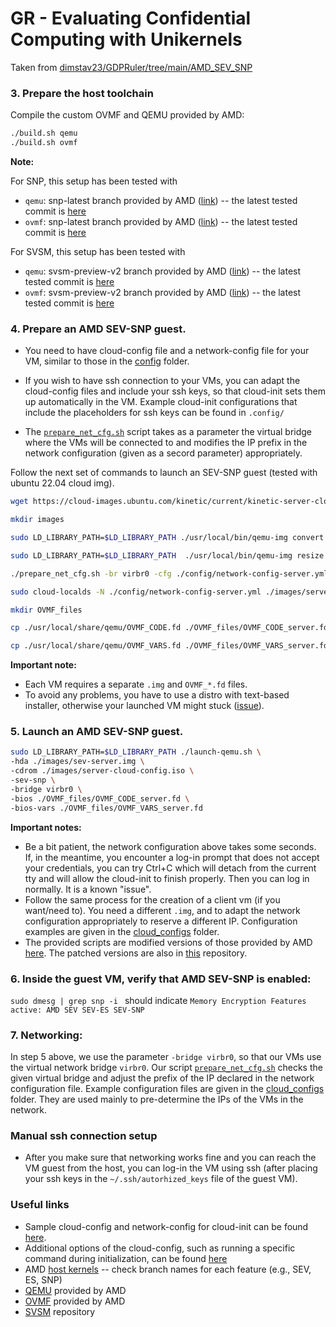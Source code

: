 # GR - Evaluating Confidential Computing with Unikernels

Taken from [dimstav23/GDPRuler/tree/main/AMD_SEV_SNP](https://github.com/dimstav23/GDPRuler/tree/main/AMD_SEV_SNP)

### 3. Prepare the host toolchain
Compile the custom OVMF and QEMU provided by AMD:

```bash
./build.sh qemu
./build.sh ovmf
```

**Note:** 

For SNP, this setup has been tested with 
- `qemu`: snp-latest branch provided by AMD ([link](https://github.com/AMDESE/qemu/tree/snp-latest)) -- the latest tested commit is [here](https://github.com/AMDESE/qemu/commit/b3721248d18d1ed56a75df2528591b2f1505660f)
- `ovmf`: snp-latest branch provided by AMD ([link](https://github.com/AMDESE/ovmf/tree/snp-latest)) -- the latest tested commit is [here](https://github.com/AMDESE/ovmf/commit/e1a623d4ac86024284c53f7e577b02b45ffb8b2f)

For SVSM, this setup has been tested with 
- `qemu`: svsm-preview-v2 branch provided by AMD ([link](https://github.com/AMDESE/qemu/tree/svsm-preview-v2)) -- the latest tested commit is [here](https://github.com/AMDESE/qemu/commit/2c6dbe30d6da1cac18ff6dba81087179ebd3b8a7)
- `ovmf`: svsm-preview-v2 branch provided by AMD ([link](https://github.com/AMDESE/ovmf/tree/svsm-preview-v2)) -- the latest tested commit is [here](https://github.com/AMDESE/ovmf/commit/db753e31773ae52ea7f2b320fc7a57c5ef6b46d0)


### 4. Prepare an AMD SEV-SNP guest.
- You need to have cloud-config file and a network-config file for your VM, similar to those in the [config](.config/) folder.
- If you wish to have ssh connection to your VMs, you can adapt the cloud-config files and include your ssh keys, so that cloud-init sets them up automatically in the VM. Example cloud-init configurations that include the placeholders for ssh keys can be found in `.config/`

- The [`prepare_net_cfg.sh`](./prepare_net_cfg.sh) script takes as a parameter the virtual bridge where the VMs will be connected to and modifies the IP prefix in the network configuration (given as a secord parameter) appropriately.

Follow the next set of commands to launch an SEV-SNP guest (tested with ubuntu 22.04 cloud img).

```bash
wget https://cloud-images.ubuntu.com/kinetic/current/kinetic-server-cloudimg-amd64.img 

mkdir images

sudo LD_LIBRARY_PATH=$LD_LIBRARY_PATH ./usr/local/bin/qemu-img convert kinetic-server-cloudimg-amd64.img ./images/sev-server.img

sudo LD_LIBRARY_PATH=$LD_LIBRARY_PATH  ./usr/local/bin/qemu-img resize ./images/sev-server.img +20G 

./prepare_net_cfg.sh -br virbr0 -cfg ./config/network-config-server.yml

sudo cloud-localds -N ./config/network-config-server.yml ./images/server-cloud-config.iso ./config/cloud-config-server

mkdir OVMF_files

cp ./usr/local/share/qemu/OVMF_CODE.fd ./OVMF_files/OVMF_CODE_server.fd

cp ./usr/local/share/qemu/OVMF_VARS.fd ./OVMF_files/OVMF_VARS_server.fd
```

**Important note:** 
- Each VM requires a separate `.img` and `OVMF_*.fd` files.
- To avoid any problems, you have to use a distro with text-based installer, otherwise your launched VM might stuck ([issue](https://github.com/AMDESE/AMDSEV/issues/38)).

### 5. Launch an AMD SEV-SNP guest.
```bash
sudo LD_LIBRARY_PATH=$LD_LIBRARY_PATH ./launch-qemu.sh \
-hda ./images/sev-server.img \
-cdrom ./images/server-cloud-config.iso \
-sev-snp \
-bridge virbr0 \
-bios ./OVMF_files/OVMF_CODE_server.fd \
-bios-vars ./OVMF_files/OVMF_VARS_server.fd
```

**Important notes:**
- Be a bit patient, the network configuration above takes some seconds. If, in the meantime, you encounter a log-in prompt that does not accept your credentials, you can try Ctrl+C which will detach from the current tty and will allow the cloud-init to finish properly. Then you can log in normally.
It is a known "issue". 
- Follow the same process for the creation of a client vm (if you want/need to).
You need a different `.img`, and to adapt the network configuration appropriately to reserve a different IP.
Configuration examples are given in the [cloud_configs](./cloud_configs/) folder.
- The provided scripts are modified versions of those provided by AMD [here](https://github.com/AMDESE/linux-svsm). The patched versions are also in [this](https://github.com/dimstav23/linux-svsm/tree/gdpruler_patched_build) repository.

### 6. Inside the guest VM, verify that AMD SEV-SNP is enabled:
`sudo dmesg | grep snp -i ` should indicate `Memory Encryption Features active: AMD SEV SEV-ES SEV-SNP`

### 7. Networking: 
In step 5 above, we use the parameter `-bridge virbr0`, so that our VMs use the virtual network bridge `virbr0`. 
Our script [`prepare_net_cfg.sh`](./prepare_net_cfg.sh) checks the given virtual bridge and adjust the prefix of the IP declared in the network configuration file. Example configuration files are given in the [cloud_configs](./cloud_configs/) folder. They are used mainly to pre-determine the IPs of the VMs in the network.

### Manual ssh connection setup
- After you make sure that networking works fine and you can reach the VM guest from the host, you can log-in the VM using ssh (after placing your ssh keys in the `~/.ssh/autorhized_keys` file of the guest VM).

### Useful links
- Sample cloud-config and network-config for cloud-init can be found [here](https://gist.github.com/itzg/2577205f2036f787a2bd876ae458e18e).
- Additional options of the cloud-config, such as running a specific command during initialization, can be found [here](https://www.digitalocean.com/community/tutorials/how-to-use-cloud-config-for-your-initial-server-setup)
- AMD [host kernels](https://github.com/AMDESE/linux) -- check branch names for each feature (e.g., SEV, ES, SNP)
- [QEMU](https://github.com/AMDESE/qemu) provided by AMD
- [OVMF](https://github.com/AMDESE/ovmf) provided by AMD
- [SVSM](https://github.com/AMDESE/linux-svsm) repository